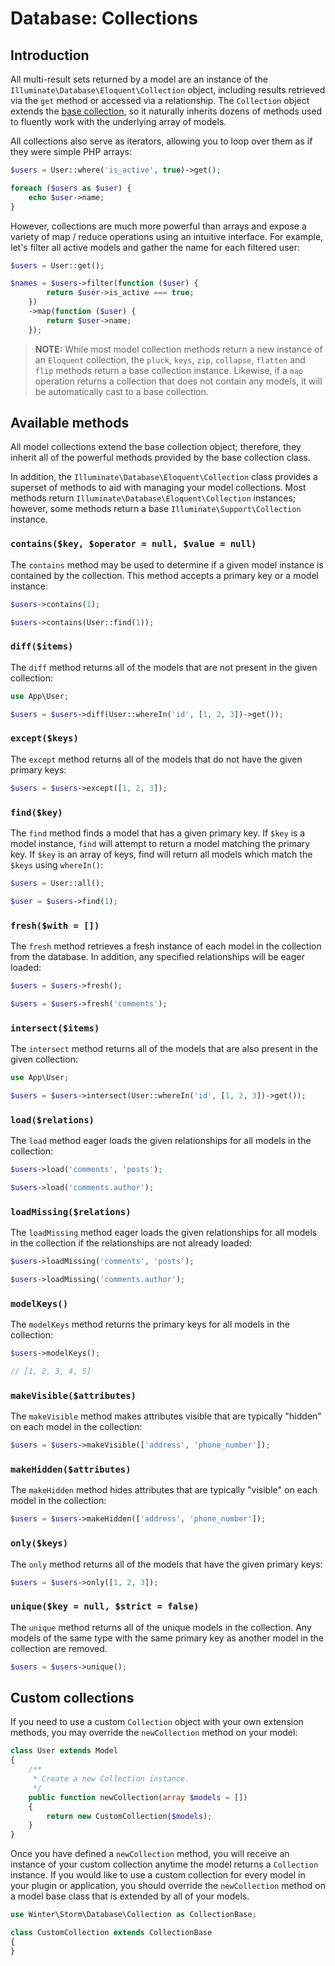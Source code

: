 # Database: Collections

## Introduction

All multi-result sets returned by a model are an instance of the `Illuminate\Database\Eloquent\Collection` object, including results retrieved via the `get` method or accessed via a relationship. The `Collection` object extends the [base collection](../services/collections), so it naturally inherits dozens of methods used to fluently work with the underlying array of models.

All collections also serve as iterators, allowing you to loop over them as if they were simple PHP arrays:

```php
$users = User::where('is_active', true)->get();

foreach ($users as $user) {
    echo $user->name;
}
```

However, collections are much more powerful than arrays and expose a variety of map / reduce operations using an intuitive interface. For example, let's filter all active models and gather the name for each filtered user:

```php
$users = User::get();

$names = $users->filter(function ($user) {
        return $user->is_active === true;
    })
    ->map(function ($user) {
        return $user->name;
    });
```

> **NOTE:** While most model collection methods return a new instance of an `Eloquent` collection, the `pluck`, `keys`, `zip`, `collapse`, `flatten` and `flip` methods return a base collection instance. Likewise, if a `map` operation returns a collection that does not contain any models, it will be automatically cast to a base collection.

## Available methods

All model collections extend the base collection object; therefore, they inherit all of the powerful methods provided by the base collection class.

In addition, the `Illuminate\Database\Eloquent\Collection` class provides a superset of methods to aid with managing your model collections. Most methods return `Illuminate\Database\Eloquent\Collection` instances; however, some methods return a base `Illuminate\Support\Collection` instance.

### `contains($key, $operator = null, $value = null)`

The `contains` method may be used to determine if a given model instance is contained by the collection. This method accepts a primary key or a model instance:

```php
$users->contains(1);

$users->contains(User::find(1));
```

### `diff($items)`

The `diff` method returns all of the models that are not present in the given collection:

```php
use App\User;

$users = $users->diff(User::whereIn('id', [1, 2, 3])->get());
```

### `except($keys)`

The `except` method returns all of the models that do not have the given primary keys:

```php
$users = $users->except([1, 2, 3]);
```

### `find($key)`

The `find` method finds a model that has a given primary key. If `$key` is a model instance, `find` will attempt to return a model matching the primary key. If `$key` is an array of keys, find will return all models which match the `$keys` using `whereIn()`:

```php
$users = User::all();

$user = $users->find(1);
```

### `fresh($with = [])`

The `fresh` method retrieves a fresh instance of each model in the collection from the database. In addition, any specified relationships will be eager loaded:

```php
$users = $users->fresh();

$users = $users->fresh('comments');
```

### `intersect($items)`

The `intersect` method returns all of the models that are also present in the given collection:

```php
use App\User;

$users = $users->intersect(User::whereIn('id', [1, 2, 3])->get());
```

### `load($relations)`

The `load` method eager loads the given relationships for all models in the collection:

```php
$users->load('comments', 'posts');

$users->load('comments.author');
```

### `loadMissing($relations)`

The `loadMissing` method eager loads the given relationships for all models in the collection if the relationships are not already loaded:

```php
$users->loadMissing('comments', 'posts');

$users->loadMissing('comments.author');
```

### `modelKeys()`

The `modelKeys` method returns the primary keys for all models in the collection:

```php
$users->modelKeys();

// [1, 2, 3, 4, 5]
```

### `makeVisible($attributes)`

The `makeVisible` method makes attributes visible that are typically "hidden" on each model in the collection:

```php
$users = $users->makeVisible(['address', 'phone_number']);
```

### `makeHidden($attributes)`

The `makeHidden` method hides attributes that are typically "visible" on each model in the collection:

```php
$users = $users->makeHidden(['address', 'phone_number']);
```

### `only($keys)`

The `only` method returns all of the models that have the given primary keys:

```php
$users = $users->only([1, 2, 3]);
```

### `unique($key = null, $strict = false)`

The `unique` method returns all of the unique models in the collection. Any models of the same type with the same primary key as another model in the collection are removed.

```php
$users = $users->unique();
```

## Custom collections

If you need to use a custom `Collection` object with your own extension methods, you may override the `newCollection` method on your model:

```php
class User extends Model
{
    /**
     * Create a new Collection instance.
     */
    public function newCollection(array $models = [])
    {
        return new CustomCollection($models);
    }
}
```

Once you have defined a `newCollection` method, you will receive an instance of your custom collection anytime the model returns a `Collection` instance. If you would like to use a custom collection for every model in your plugin or application, you should override the `newCollection` method on a model base class that is extended by all of your models.

```php
use Winter\Storm\Database\Collection as CollectionBase;

class CustomCollection extends CollectionBase
{
}
```
